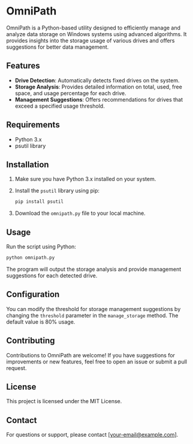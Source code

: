 # OmniPath

OmniPath is a Python-based utility designed to efficiently manage and analyze data storage on Windows systems using advanced algorithms. It provides insights into the storage usage of various drives and offers suggestions for better data management.

## Features

- **Drive Detection**: Automatically detects fixed drives on the system.
- **Storage Analysis**: Provides detailed information on total, used, free space, and usage percentage for each drive.
- **Management Suggestions**: Offers recommendations for drives that exceed a specified usage threshold.

## Requirements

- Python 3.x
- psutil library

## Installation

1. Make sure you have Python 3.x installed on your system.
2. Install the `psutil` library using pip:

   ```bash
   pip install psutil
   ```

3. Download the `omnipath.py` file to your local machine.

## Usage

Run the script using Python:

```bash
python omnipath.py
```

The program will output the storage analysis and provide management suggestions for each detected drive.

## Configuration

You can modify the threshold for storage management suggestions by changing the `threshold` parameter in the `manage_storage` method. The default value is 80% usage.

## Contributing

Contributions to OmniPath are welcome! If you have suggestions for improvements or new features, feel free to open an issue or submit a pull request.

## License

This project is licensed under the MIT License.

## Contact

For questions or support, please contact [your-email@example.com].